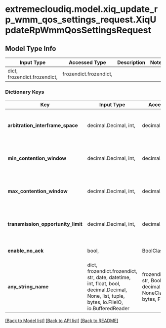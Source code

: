 # extremecloudiq.model.xiq_update_rp_wmm_qos_settings_request.XiqUpdateRpWmmQosSettingsRequest

## Model Type Info
Input Type | Accessed Type | Description | Notes
------------ | ------------- | ------------- | -------------
dict, frozendict.frozendict,  | frozendict.frozendict,  |  | 

### Dictionary Keys
Key | Input Type | Accessed Type | Description | Notes
------------ | ------------- | ------------- | ------------- | -------------
**arbitration_interframe_space** | decimal.Decimal, int,  | decimal.Decimal,  | The Arbitration Interframe space, in the range of 1 to 15. | [optional] value must be a 32 bit integer
**min_contention_window** | decimal.Decimal, int,  | decimal.Decimal,  | The Minimum Contention window, in the range of 1 to 15. | [optional] value must be a 32 bit integer
**max_contention_window** | decimal.Decimal, int,  | decimal.Decimal,  | The Maximum Contention window, in the range of 1 to 15. | [optional] value must be a 32 bit integer
**transmission_opportunity_limit** | decimal.Decimal, int,  | decimal.Decimal,  | The Transmission Opportunity limit, in the range of 0 to 8192. | [optional] value must be a 32 bit integer
**enable_no_ack** | bool,  | BoolClass,  | Whether to enable No Acknowledgment | [optional] 
**any_string_name** | dict, frozendict.frozendict, str, date, datetime, int, float, bool, decimal.Decimal, None, list, tuple, bytes, io.FileIO, io.BufferedReader | frozendict.frozendict, str, BoolClass, decimal.Decimal, NoneClass, tuple, bytes, FileIO | any string name can be used but the value must be the correct type | [optional]

[[Back to Model list]](../../README.md#documentation-for-models) [[Back to API list]](../../README.md#documentation-for-api-endpoints) [[Back to README]](../../README.md)

